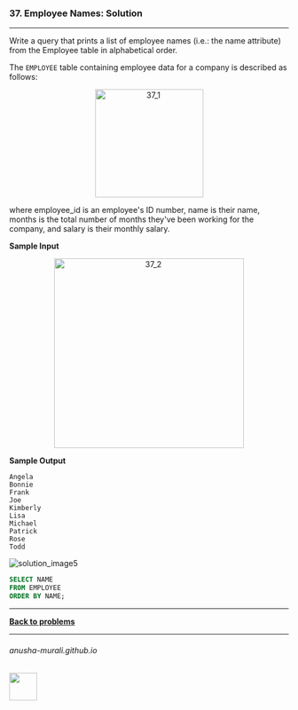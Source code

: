 ### 37. Employee Names: Solution

---
Write a query that prints a list of employee names (i.e.: the name attribute) 
from the Employee table in alphabetical order.
 
The `EMPLOYEE` table containing employee data for a company is described as follows:

<p align="center">
<img width="195" alt="37_1" src="https://github.com/user-attachments/assets/6d1c5bd1-4d56-47a4-92b6-2d1c3497f47b" />
</p>

where employee_id is an employee's ID number, name is their name, months is the total number of months they've been working for the company, and salary is their monthly salary.

**Sample Input**

<p align="center">
<img width="342" alt="37_2" src="https://github.com/user-attachments/assets/112fbcbe-f818-411a-ab24-add358384cd2" />
</p>

**Sample Output**

```
Angela
Bonnie
Frank
Joe
Kimberly
Lisa
Michael
Patrick
Rose
Todd
```

![solution_image5](https://github.com/user-attachments/assets/82f796e0-28cb-4ef0-bcdc-1a701ce7db53)

```sql
SELECT NAME
FROM EMPLOYEE
ORDER BY NAME;
```

---

**[Back to problems](./problems.md)**

* * *
###### anusha-murali.github.io

<img src="https://github.com/anusha-murali/anusha-murali.github.io/assets/111596338/639243aa-2857-4595-a65a-7852762bb002" width="50" height="50"/>
